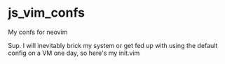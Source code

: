 # js_vim_confs
My confs for neovim


Sup. I will inevitably brick my system or get fed up with using the default
config on a VM one day, so here's my init.vim
